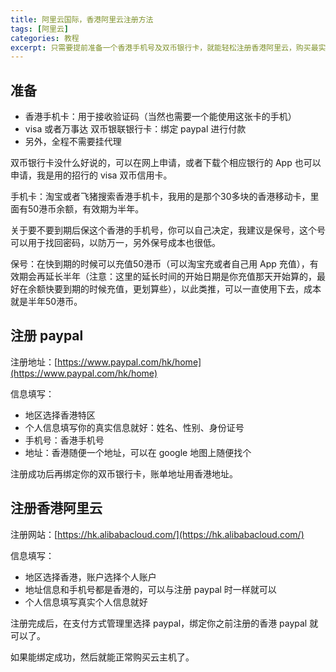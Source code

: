 ```yaml
---
title: 阿里云国际，香港阿里云注册方法
tags: [阿里云]
categories: 教程
excerpt: 只需要提前准备一个香港手机号及双币银行卡，就能轻松注册香港阿里云，购买最实惠的云主机。
---
```


## 准备
- 香港手机卡：用于接收验证码（当然也需要一个能使用这张卡的手机）
- visa 或者万事达 双币银联银行卡：绑定 paypal 进行付款
- 另外，全程不需要挂代理

双币银行卡没什么好说的，可以在网上申请，或者下载个相应银行的 App 也可以申请，我是用的招行的 visa 双币信用卡。

手机卡：淘宝或者飞猪搜索香港手机卡，我用的是那个30多块的香港移动卡，里面有50港币余额，有效期为半年。

关于要不要到期后保这个香港的手机号，你可以自己决定，我建议是保号，这个号可以用于找回密码，以防万一，另外保号成本也很低。

保号：在快到期的时候可以充值50港币（可以淘宝充或者自己用 App 充值），有效期会再延长半年（注意：这里的延长时间的开始日期是你充值那天开始算的，最好在余额快要到期的时候充值，更划算些），以此类推，可以一直使用下去，成本就是半年50港币。

## 注册 paypal
注册地址：[https://www.paypal.com/hk/home](https://www.paypal.com/hk/home)

信息填写：
- 地区选择香港特区
- 个人信息填写你的真实信息就好：姓名、性别、身份证号
- 手机号：香港手机号
- 地址：香港随便一个地址，可以在 google 地图上随便找个

注册成功后再绑定你的双币银行卡，账单地址用香港地址。

## 注册香港阿里云
注册网站：[https://hk.alibabacloud.com/](https://hk.alibabacloud.com/)

信息填写：
- 地区选择香港，账户选择个人账户
- 地址信息和手机号都是香港的，可以与注册 paypal 时一样就可以
- 个人信息填写真实个人信息就好

注册完成后，在支付方式管理里选择 paypal，绑定你之前注册的香港 paypal 就可以了。

如果能绑定成功，然后就能正常购买云主机了。




















